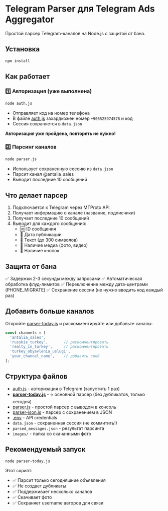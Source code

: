 # Telegram Parser для Telegram Ads Aggregator

Простой парсер Telegram-каналов на Node.js с защитой от бана.

## Установка

```bash
npm install
```

## Как работает

### 1️⃣ Авторизация (уже выполнена)

```bash
node auth.js
```

- Отправляет код на номер телефона
- В файле [auth.js](auth.js:17) захардкожен номер `+905525974578` и код
- Сессия сохраняется в `data.json`

**Авторизация уже пройдена, повторять не нужно!**

### 2️⃣ Парсинг каналов

```bash
node parser.js
```

- Использует сохраненную сессию из `data.json`
- Парсит канал @antalia_sales
- Выводит последние 10 сообщений

## Что делает парсер

1. Подключается к Telegram через MTProto API
2. Получает информацию о канале (название, подписчики)
3. Получает последние 10 сообщений
4. Выводит для каждого сообщения:
   - 🆔 ID сообщения
   - 📅 Дата публикации
   - 📝 Текст (до 300 символов)
   - 📎 Наличие медиа (фото, видео)
   - 🔘 Наличие кнопок

## Защита от бана

✅ Задержки 2-3 секунды между запросами
✅ Автоматическая обработка флуд-лимитов
✅ Переключение между дата-центрами (PHONE_MIGRATE)
✅ Сохранение сессии (не нужно вводить код каждый раз)

## Добавить больше каналов

Откройте [parser-today.js](parser-today.js:103) и раскомментируйте или добавьте каналы:

```javascript
const channels = [
  'antalia_sales',
  'russkie_turkey',       // раскомментировать
  'realty_in_turkey',     // раскомментировать
  'turkey_obyavlenia_uslugi',
  'your_channel_name',    // добавить свой
];
```

## Структура файлов

- [auth.js](auth.js) - авторизация в Telegram (запустить 1 раз)
- **[parser-today.js](parser-today.js)** - ⭐ основной парсер (без дубликатов, только сегодня)
- [parser.js](parser.js) - простой парсер с выводом в консоль
- [parser-json.js](parser-json.js) - парсер с сохранением в JSON
- [.env](.env) - API credentials
- `data.json` - сохраненная сессия (не коммитить!)
- `parsed_messages.json` - результат парсинга
- `images/` - папка со скачанными фото

## Рекомендуемый запуск

```bash
node parser-today.js
```

Этот скрипт:
- ✅ Парсит только сегодняшние объявления
- ✅ Не создает дубликаты
- ✅ Поддерживает несколько каналов
- ✅ Скачивает фото
- ✅ Сохраняет username авторов для связи
